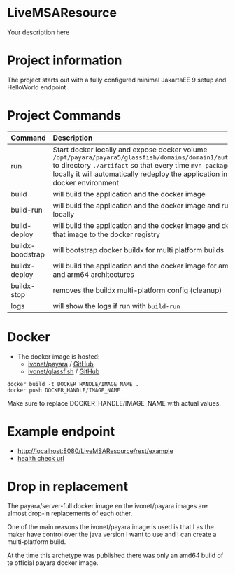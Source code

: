# LiveMSAResource

Your description here

# Project information

The project starts out with a fully configured minimal JakartaEE 9 setup and HelloWorld endpoint

# Project Commands 

| Command          | Description                                                                                                                                                                                                                                                 |
|:-----------------|:------------------------------------------------------------------------------------------------------------------------------------------------------------------------------------------------------------------------------------------------------------|
| run              | Start docker locally and expose docker volume `/opt/payara/payara5/glassfish/domains/domain1/autodeploy` to directory `./artifact` so that every time `mvn package` is run locally it will automatically redeploy the application in the docker environment |
| build            | will build the application and the docker image                                                                                                                                                                                                             |
| build-run        | will build the application and the docker image and run locally                                                                                                                                                                                             |
| build-deploy     | will build the application and the docker image and deploy that image to the docker registry                                                                                                                                                                |
| buildx-boodstrap | will bootstrap docker buildx for multi platform builds                                                                                                                                                                                                      |
| buildx-deploy    | will build the application and the docker image for amd64 and arm64 architectures                                                                                                                                                                           |
| buildx-stop      | removes the buildx multi-platform config (cleanup)                                                                                                                                                                                                          |
| logs             | will show the logs if run with `build-run`                                                                                                                                                                                                                  |

# Docker

- The docker image is hosted:
  - [ivonet/payara](http://ivo2u.nl/tM) / [GitHub](http://ivo2u.nl/oO)
  - [ivonet/glassfish](http://ivo2u.nl/tP) / [GitHub](http://ivo2u.nl/Vu)


```shell
docker build -t DOCKER_HANDLE/IMAGE_NAME .
docker push DOCKER_HANDLE/IMAGE_NAME
```

Make sure to replace DOCKER_HANDLE/IMAGE_NAME with actual values.

# Example endpoint

- [http://localhost:8080/LiveMSAResource/rest/example](http://localhost:8080/LiveMSAResource/rest/example)
- [health check url](http://localhost:8080/health)

# Drop in replacement

The payara/server-full docker image en the ivonet/payara images are almost drop-in
replacements of each other.

One of the main reasons the ivonet/payara image is used is that I as the maker have control
over the java version I want to use and I can create a multi-platform build. 

At the time this archetype was published there was only an amd64 build of te official payara 
docker image.


